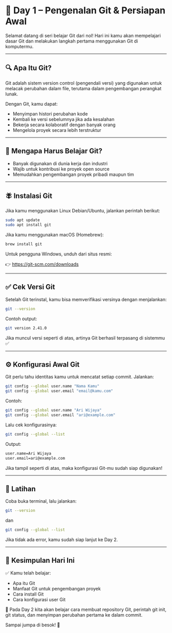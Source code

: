 # 📘 Day 1 – Pengenalan Git & Persiapan Awal

Selamat datang di seri belajar Git dari nol! Hari ini kamu akan mempelajari dasar Git dan melakukan langkah pertama menggunakan Git di komputermu.

---

## 🔍 Apa Itu Git?

Git adalah sistem version control (pengendali versi) yang digunakan untuk melacak perubahan dalam file, terutama dalam pengembangan perangkat lunak.

Dengan Git, kamu dapat:

- Menyimpan histori perubahan kode
- Kembali ke versi sebelumnya jika ada kesalahan
- Bekerja secara kolaboratif dengan banyak orang
- Mengelola proyek secara lebih terstruktur

---

## 🎯 Mengapa Harus Belajar Git?

- Banyak digunakan di dunia kerja dan industri
- Wajib untuk kontribusi ke proyek open source
- Memudahkan pengembangan proyek pribadi maupun tim

---

## 🪰 Instalasi Git

Jika kamu menggunakan Linux Debian/Ubuntu, jalankan perintah berikut:

```bash
sudo apt update
sudo apt install git
```

Jika kamu menggunakan macOS (Homebrew):

```bash
brew install git
```

Untuk pengguna Windows, unduh dari situs resmi:

👉 https://git-scm.com/downloads

---

## ✅ Cek Versi Git

Setelah Git terinstal, kamu bisa memverifikasi versinya dengan menjalankan:

```bash
git --version
```

Contoh output:

```bash
git version 2.41.0
```

Jika muncul versi seperti di atas, artinya Git berhasil terpasang di sistemmu ✅

---

## ⚙️ Konfigurasi Awal Git

Git perlu tahu identitas kamu untuk mencatat setiap commit. Jalankan:

```bash
git config --global user.name "Nama Kamu"
git config --global user.email "email@kamu.com"
```

Contoh:

```bash
git config --global user.name "Ari Wijaya"
git config --global user.email "ari@example.com"
```

Lalu cek konfigurasinya:

```bash
git config --global --list
```

Output:

```bash
user.name=Ari Wijaya
user.email=ari@example.com
```

Jika tampil seperti di atas, maka konfigurasi Git-mu sudah siap digunakan!

---

## 🥪 Latihan

Coba buka terminal, lalu jalankan:

```bash
git --version
```

dan

```bash
git config --global --list
```

Jika tidak ada error, kamu sudah siap lanjut ke Day 2.

---

## 🏁 Kesimpulan Hari Ini

✅ Kamu telah belajar:

- Apa itu Git
- Manfaat Git untuk pengembangan proyek
- Cara install Git
- Cara konfigurasi user Git

📌 Pada Day 2 kita akan belajar cara membuat repository Git, perintah git init, git status, dan menyimpan perubahan pertama ke dalam commit.

Sampai jumpa di besok! 🚀

